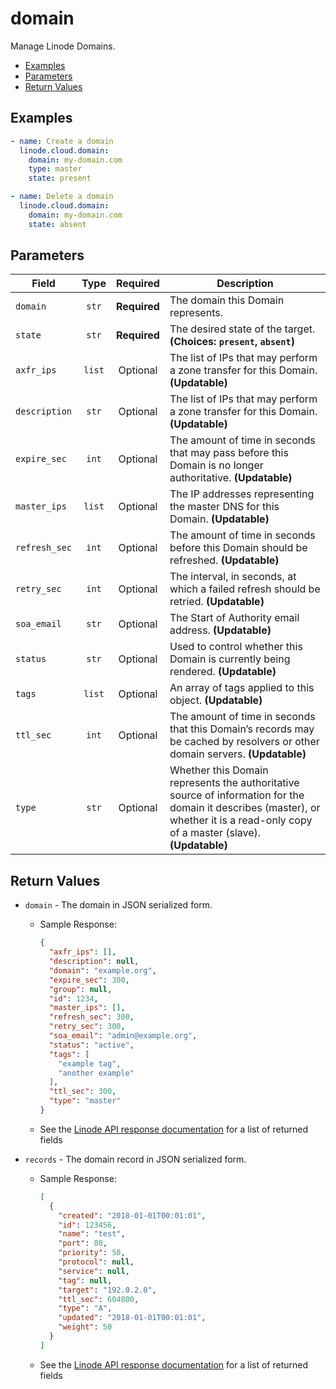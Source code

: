 # domain

Manage Linode Domains.

- [Examples](#examples)
- [Parameters](#parameters)
- [Return Values](#return-values)

## Examples

```yaml
- name: Create a domain 
  linode.cloud.domain:
    domain: my-domain.com
    type: master
    state: present
```

```yaml
- name: Delete a domain
  linode.cloud.domain:
    domain: my-domain.com
    state: absent
```


## Parameters

| Field     | Type | Required | Description                                                                  |
|-----------|------|----------|------------------------------------------------------------------------------|
| `domain` | <center>`str`</center> | <center>**Required**</center> | The domain this Domain represents.   |
| `state` | <center>`str`</center> | <center>**Required**</center> | The desired state of the target.  **(Choices: `present`, `absent`)** |
| `axfr_ips` | <center>`list`</center> | <center>Optional</center> | The list of IPs that may perform a zone transfer for this Domain.  **(Updatable)** |
| `description` | <center>`str`</center> | <center>Optional</center> | The list of IPs that may perform a zone transfer for this Domain.  **(Updatable)** |
| `expire_sec` | <center>`int`</center> | <center>Optional</center> | The amount of time in seconds that may pass before this Domain is no longer authoritative.  **(Updatable)** |
| `master_ips` | <center>`list`</center> | <center>Optional</center> | The IP addresses representing the master DNS for this Domain.  **(Updatable)** |
| `refresh_sec` | <center>`int`</center> | <center>Optional</center> | The amount of time in seconds before this Domain should be refreshed.  **(Updatable)** |
| `retry_sec` | <center>`int`</center> | <center>Optional</center> | The interval, in seconds, at which a failed refresh should be retried.  **(Updatable)** |
| `soa_email` | <center>`str`</center> | <center>Optional</center> | The Start of Authority email address.  **(Updatable)** |
| `status` | <center>`str`</center> | <center>Optional</center> | Used to control whether this Domain is currently being rendered.  **(Updatable)** |
| `tags` | <center>`list`</center> | <center>Optional</center> | An array of tags applied to this object.  **(Updatable)** |
| `ttl_sec` | <center>`int`</center> | <center>Optional</center> | The amount of time in seconds that this Domain’s records may be cached by resolvers or other domain servers.  **(Updatable)** |
| `type` | <center>`str`</center> | <center>Optional</center> | Whether this Domain represents the authoritative source of information for the domain it describes (master), or whether it is a read-only copy of a master (slave).  **(Updatable)** |

## Return Values

- `domain` - The domain in JSON serialized form.

    - Sample Response:
        ```json
        {
          "axfr_ips": [],
          "description": null,
          "domain": "example.org",
          "expire_sec": 300,
          "group": null,
          "id": 1234,
          "master_ips": [],
          "refresh_sec": 300,
          "retry_sec": 300,
          "soa_email": "admin@example.org",
          "status": "active",
          "tags": [
            "example tag",
            "another example"
          ],
          "ttl_sec": 300,
          "type": "master"
        }
        ```
    - See the [Linode API response documentation](https://www.linode.com/docs/api/domains/#domain-view) for a list of returned fields


- `records` - The domain record in JSON serialized form.

    - Sample Response:
        ```json
        [
          {
            "created": "2018-01-01T00:01:01",
            "id": 123456,
            "name": "test",
            "port": 80,
            "priority": 50,
            "protocol": null,
            "service": null,
            "tag": null,
            "target": "192.0.2.0",
            "ttl_sec": 604800,
            "type": "A",
            "updated": "2018-01-01T00:01:01",
            "weight": 50
          }
        ]
        ```
    - See the [Linode API response documentation](https://www.linode.com/docs/api/domains/#domain-record-view) for a list of returned fields


